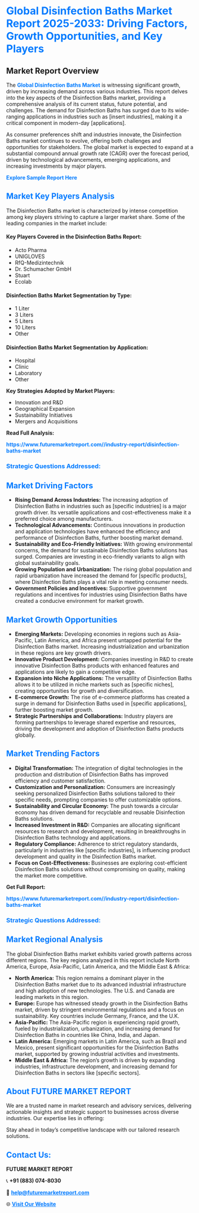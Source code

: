 <h1 style="color: #007BFF;">Global Disinfection Baths Market Report 2025-2033: Driving Factors, Growth Opportunities, and Key Players</h1>

<section id="overview">
<h2>Market Report Overview</h2>
<p>The <a href="https://www.futuremarketreport.com//industry-report/disinfection-baths-market" style="color: #007BFF; text-decoration: none;"><strong>Global Disinfection Baths Market</strong></a> is witnessing significant growth, driven by increasing demand across various industries. This report delves into the key aspects of the Disinfection Baths market, providing a comprehensive analysis of its current status, future potential, and challenges. The demand for Disinfection Baths has surged due to its wide-ranging applications in industries such as [insert industries], making it a critical component in modern-day [applications].</p>
<p>As consumer preferences shift and industries innovate, the Disinfection Baths market continues to evolve, offering both challenges and opportunities for stakeholders. The global market is expected to expand at a substantial compound annual growth rate (CAGR) over the forecast period, driven by technological advancements, emerging applications, and increasing investments by major players.</p>
</section>

<section id="overview">
<p><a href="https://www.futuremarketreport.com//request-sample/reportId=64575" style="color: #007BFF; text-decoration: none;"><strong>Explore Sample Report Here</strong></a></p>
</section>

<section id="key-players">
<h2 style="color: #007BFF;">Market Key Players Analysis</h2>
<p>The Disinfection Baths market is characterized by intense competition among key players striving to capture a larger market share. Some of the leading companies in the market include:</p>
<h4>Key Players Covered in the Disinfection Baths Report:</h4>
<ul><li>Acto Pharma</li><li>UNIGLOVES</li><li>RfQ-Medizintechnik</li><li>Dr. Schumacher GmbH</li><li>Stuart</li><li>Ecolab</li></ul>
<h4>Disinfection Baths Market Segmentation by Type:</h4>
<ul><li>1 Liter</li><li>3 Liters</li><li>5 Liters</li><li>10 Liters</li><li>Other</li></ul>

<h4>Disinfection Baths Market Segmentation by Application:</h4>
<ul><li>Hospital</li><li>Clinic</li><li>Laboratory</li><li>Other</li></ul>
<p><strong>Key Strategies Adopted by Market Players:</strong></p>
<ul>
<li>Innovation and R&D</li>
<li>Geographical Expansion</li>
<li>Sustainability Initiatives</li>
<li>Mergers and Acquisitions</li>
</ul>
</section>

<section>
<p><strong>Read Full Analysis: </strong></p><a href="https://www.futuremarketreport.com//industry-report/disinfection-baths-market" style="color: #007BFF; text-decoration: none;"><strong>https://www.futuremarketreport.com//industry-report/disinfection-baths-market</strong></a>
<h3 style="color: #007BFF;">Strategic Questions Addressed:</h3>
</section>

<section id="driving-factors">
<h2 style="color: #007BFF;">Market Driving Factors</h2>
<ul>
<li><strong>Rising Demand Across Industries:</strong> The increasing adoption of Disinfection Baths in industries such as [specific industries] is a major growth driver. Its versatile applications and cost-effectiveness make it a preferred choice among manufacturers.</li>
<li><strong>Technological Advancements:</strong> Continuous innovations in production and application technologies have enhanced the efficiency and performance of Disinfection Baths, further boosting market demand.</li>
<li><strong>Sustainability and Eco-Friendly Initiatives:</strong> With growing environmental concerns, the demand for sustainable Disinfection Baths solutions has surged. Companies are investing in eco-friendly variants to align with global sustainability goals.</li>
<li><strong>Growing Population and Urbanization:</strong> The rising global population and rapid urbanization have increased the demand for [specific products], where Disinfection Baths plays a vital role in meeting consumer needs.</li>
<li><strong>Government Policies and Incentives:</strong> Supportive government regulations and incentives for industries using Disinfection Baths have created a conducive environment for market growth.</li>
</ul>
</section>

<section id="growth-opportunities">
<h2 style="color: #007BFF;">Market Growth Opportunities</h2>
<ul>
<li><strong>Emerging Markets:</strong> Developing economies in regions such as Asia-Pacific, Latin America, and Africa present untapped potential for the Disinfection Baths market. Increasing industrialization and urbanization in these regions are key growth drivers.</li>
<li><strong>Innovative Product Development:</strong> Companies investing in R&D to create innovative Disinfection Baths products with enhanced features and applications are likely to gain a competitive edge.</li>
<li><strong>Expansion into Niche Applications:</strong> The versatility of Disinfection Baths allows it to be utilized in niche markets such as [specific niches], creating opportunities for growth and diversification.</li>
<li><strong>E-commerce Growth:</strong> The rise of e-commerce platforms has created a surge in demand for Disinfection Baths used in [specific applications], further boosting market growth.</li>
<li><strong>Strategic Partnerships and Collaborations:</strong> Industry players are forming partnerships to leverage shared expertise and resources, driving the development and adoption of Disinfection Baths products globally.</li>
</ul>
</section>

<section id="trending-factors">
<h2 style="color: #007BFF;">Market Trending Factors</h2>
<ul>
<li><strong>Digital Transformation:</strong> The integration of digital technologies in the production and distribution of Disinfection Baths has improved efficiency and customer satisfaction.</li>
<li><strong>Customization and Personalization:</strong> Consumers are increasingly seeking personalized Disinfection Baths solutions tailored to their specific needs, prompting companies to offer customizable options.</li>
<li><strong>Sustainability and Circular Economy:</strong> The push towards a circular economy has driven demand for recyclable and reusable Disinfection Baths solutions.</li>
<li><strong>Increased Investment in R&D:</strong> Companies are allocating significant resources to research and development, resulting in breakthroughs in Disinfection Baths technology and applications.</li>
<li><strong>Regulatory Compliance:</strong> Adherence to strict regulatory standards, particularly in industries like [specific industries], is influencing product development and quality in the Disinfection Baths market.</li>
<li><strong>Focus on Cost-Effectiveness:</strong> Businesses are exploring cost-efficient Disinfection Baths solutions without compromising on quality, making the market more competitive.</li>
</ul>
</section>

<section>
<p><strong>Get Full Report: </strong></p><a href="https://www.futuremarketreport.com//industry-report/disinfection-baths-market" style="color: #007BFF; text-decoration: none;"><strong>https://www.futuremarketreport.com//industry-report/disinfection-baths-market</strong></a>
<h3 style="color: #007BFF;">Strategic Questions Addressed:</h3>
</section>


<section id="regional-analysis">
<h2 style="color: #007BFF;">Market Regional Analysis</h2>
<p>The global Disinfection Baths market exhibits varied growth patterns across different regions. The key regions analyzed in this report include North America, Europe, Asia-Pacific, Latin America, and the Middle East & Africa:</p>
<ul>
<li><strong>North America:</strong> This region remains a dominant player in the Disinfection Baths market due to its advanced industrial infrastructure and high adoption of new technologies. The U.S. and Canada are leading markets in this region.</li>
<li><strong>Europe:</strong> Europe has witnessed steady growth in the Disinfection Baths market, driven by stringent environmental regulations and a focus on sustainability. Key countries include Germany, France, and the U.K.</li>
<li><strong>Asia-Pacific:</strong> The Asia-Pacific region is experiencing rapid growth, fueled by industrialization, urbanization, and increasing demand for Disinfection Baths in countries like China, India, and Japan.</li>
<li><strong>Latin America:</strong> Emerging markets in Latin America, such as Brazil and Mexico, present significant opportunities for the Disinfection Baths market, supported by growing industrial activities and investments.</li>
<li><strong>Middle East & Africa:</strong> The region’s growth is driven by expanding industries, infrastructure development, and increasing demand for Disinfection Baths in sectors like [specific sectors].</li>
</ul>
</section>

<footer>
<h2 style="color: #007BFF;">About FUTURE MARKET REPORT</h2>
<p>We are a trusted name in market research and advisory services, delivering actionable insights and strategic support to businesses across diverse industries. Our expertise lies in offering:</p>

<p>Stay ahead in today’s competitive landscape with our tailored research solutions.</p>

<h2 style="color: #007BFF;">Contact Us:</h2>
<p><strong>FUTURE MARKET REPORT</strong></p>
<p>📞 <strong>+91 (883) 074-8030</strong></p>
<p>📧 <strong><a href="mailto:help@futuremarketreport.com" style="color: #007BFF;">help@futuremarketreport.com</a></strong></p>
<p>🌐 <strong><a href="https://www.futuremarketreport.com/" style="color: #007BFF;">Visit Our Website</a></strong></p>
</footer>